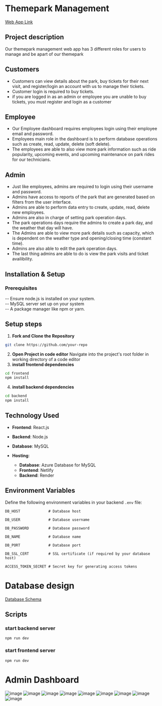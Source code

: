# Themepark Management 
[Web App Link](https://gleaming-lokum-158537.netlify.app)
## Project description 

Our themepark management web app has 3 different roles for users to manage and be apart of our themepark 

## Customers
- Customers can view details about the park, buy tickets for their next visit, and register/login an account with us to manage their tickets. 
- Customer login is required to buy tickets. 
- if you are logged in as an admin or employee you are unable to buy tickets, you must register and login as a customer

## Employee
- Our Employee dashboard requires employees login using their employee email and password. 
- Employees main role in the dashboard is to perform database operations such as create, read, update, delete (soft delete).
- The employees are able to also view more park information such as ride popularity, upcoming events, and upcoming maintenance on park rides for our technicians.   

## Admin
- Just like employees, admins are required to login using their username and password.
- Admins have access to reports of the park that are generated based on filters from the user interface.
- Admins are able to perform data entry to create, update, read, delete new employees.
- Admins are also in charge of setting park operation days.
- The park operations days require the admins to create a park day, and the weather that day will have. 
- The Admins are able to view more park details such as capacity, which is dependent on the weather type and opening/closing time (constant time).
- Admins are also able to edit the park operation days.
- The last thing admins are able to do is view the park visits and ticket availibility.

## Installation & Setup
### Prerequisites
-- Ensure node.js is installed on your system.<br>
-- MySQL server set up on your system<br>
-- A package manager like npm or yarn.<br>
## Setup steps 
1. **Fork and Clone the Repository**  
```bash 
git clone https://github.com/your-repo
```
2. **Open Project in code editor**
Navigate into the project's root folder in working directory of a code editor <br>
3. **install frontend dependencies**
```bash 
cd frontend 
npm install
```
4. **install backend dependencies**
 ```bash
cd backend
npm install
```
## Technology Used

- **Frontend**: React.js
- **Backend**: Node.js
- **Database**: MySQL

- **Hosting**:
  - **Database**: Azure Database for MySQL
  - **Frontend**: Netlify
  - **Backend**: Render

  
## Environment Variables
Define the following environment variables in your backend `.env` file:

```plaintext
DB_HOST             # Database host

DB_USER             # Database username

DB_PASSWORD         # Database password

DB_NAME             # Database name

DB_PORT             # Database port

DB_SSL_CERT         # SSL certificate (if required by your database host)

ACCESS_TOKEN_SECRET # Secret key for generating access tokens
```

# Database design 
[Database Schema](https://drive.google.com/file/d/1kFCGiRiFf-O_fZnsMHOMbAG5TTLdTte1/view?usp=sharing)

## Scripts 
### start backend server
```npm run dev```

### start frontend server
```npm run dev```
# Admin Dashboard
![image](https://github.com/user-attachments/assets/7bdd5290-9f79-4c3a-86ce-49522fa8339f)
![image](https://github.com/user-attachments/assets/95a5ca13-a02f-497c-99ae-7ff93fb462fd)
![image](https://github.com/user-attachments/assets/d3ce42c7-6103-414c-86bc-74adbc58da00)
![image](https://github.com/user-attachments/assets/8006bb5f-f3fa-4169-9aa9-d6bc2156069b)
![image](https://github.com/user-attachments/assets/e84ff8e6-5489-488c-b636-a5f2db6b0f13)
![image](https://github.com/user-attachments/assets/dbfb35b3-9074-4e20-b025-f609eb1d971c)
![image](https://github.com/user-attachments/assets/2d5bd372-d183-46a0-a819-a92d7add2d01)
![image](https://github.com/user-attachments/assets/0b427d40-41b1-41f3-8bbc-0453de79b626)
![image](https://github.com/user-attachments/assets/acb23085-7b4a-4c73-a4ad-808f18341c69)









